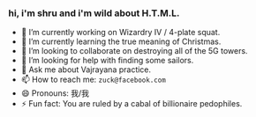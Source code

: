 ### hi, i'm shru and i'm wild about H.T.M.L.

- 🔭 I’m currently working on Wizardry IV / 4-plate squat.
- 🌱 I’m currently learning the true meaning of Christmas.
- 👯 I’m looking to collaborate on destroying all of the 5G towers.
- 🤔 I’m looking for help with finding some sailors.
- 💬 Ask me about Vajrayana practice.
- 📫 How to reach me: `zuck@facebook.com`
- 😄 Pronouns: 我/我
- ⚡ Fun fact: You are ruled by a cabal of billionaire pedophiles.
